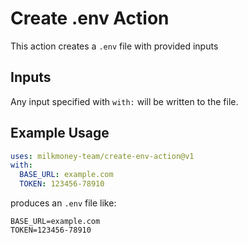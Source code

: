 # Create .env Action

This action creates a `.env` file with provided inputs

## Inputs

Any input specified with `with:` will be written to the file.

## Example Usage

```yml
uses: milkmoney-team/create-env-action@v1
with:
  BASE_URL: example.com
  TOKEN: 123456-78910
```

produces an `.env` file like:

```env
BASE_URL=example.com
TOKEN=123456-78910
```
